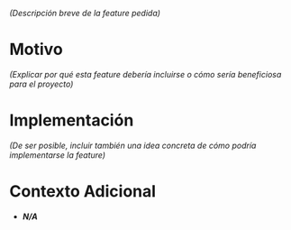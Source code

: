 *(Descripción breve de la feature pedida)*

# Motivo

*(Explicar por qué esta feature debería incluirse o cómo sería beneficiosa para el proyecto)*

# Implementación

*(De ser posible, incluir también una idea concreta de cómo podría implementarse la feature)*

# Contexto Adicional

* ***N/A***
